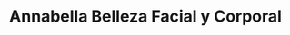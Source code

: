 ---
title: "Annabella Belleza Facial y Corporal"
url: /malaga/annabella-belleza-facial-y-corporal/
shop: Kosmetik
---